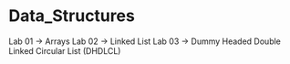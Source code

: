# Data_Structures

Lab 01 -> Arrays
Lab 02 -> Linked List
Lab 03 -> Dummy Headed Double Linked Circular List (DHDLCL)